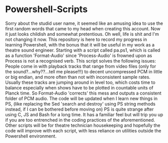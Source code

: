 # Powershell-Scripts
Sorry about the studid user name, it seemed like an amusing idea to use the first random words that came to my head when creating this account. Now it just looks childish and somewhat pretentious. Oh well, life is shit and I'm not changing it now. 
This repository is here to record my progress in learning Powershell, with the bonus that it will be useful in my work as a theatre sound engineer. Starting with a script called pa.ps1, which is called as a function 'Format-Audio' since 'Process-Audio' is frowned upon as Process is not a recognised verb. This script solves the following issues:
People come in with playback tracks that range from video files (only for the sound?...why??...tell me please!!!) to decent uncompressed PCM in little or big endian, and more often than not with inconsistent sample rates. Usually these tracks are jumping around in level too, which costs time to balance especially when shows have to be plotted in countable units of Planck time. So Format-Audio 'corrects' this mess and outputs a consistent folder of PCM audio.
The code will be updated when I learn new things in PS, (like replacing the Sed 'search and destroy' using PS string methods instead, if I can be bothered before moving on)
PS is quite strange after using C, JS and Bash for a long time. It has a familiar feel but will trip you up if you are too entrenched in the coding practices of the aforementioned.
Other scripts will be for theatre technician housekeeping and hopefully the code will improve with each script, with less reliance on utilities outside the Powershell environment.
